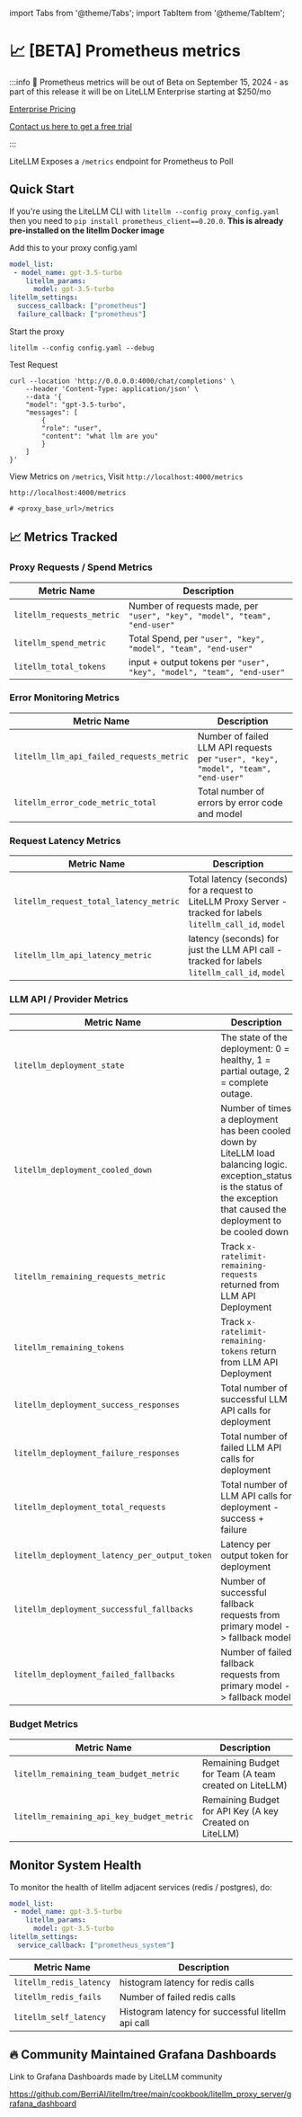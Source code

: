 import Tabs from '@theme/Tabs';
import TabItem from '@theme/TabItem';

# 📈 [BETA] Prometheus metrics

:::info
🚨 Prometheus metrics will be out of Beta on September 15, 2024 - as part of this release it will be on LiteLLM Enterprise starting at $250/mo

[Enterprise Pricing](https://www.litellm.ai/#pricing)

[Contact us here to get a free trial](https://calendly.com/d/4mp-gd3-k5k/litellm-1-1-onboarding-chat)

:::

LiteLLM Exposes a `/metrics` endpoint for Prometheus to Poll

## Quick Start

If you're using the LiteLLM CLI with `litellm --config proxy_config.yaml` then you need to `pip install prometheus_client==0.20.0`. **This is already pre-installed on the litellm Docker image**

Add this to your proxy config.yaml 
```yaml
model_list:
 - model_name: gpt-3.5-turbo
    litellm_params:
      model: gpt-3.5-turbo
litellm_settings:
  success_callback: ["prometheus"]
  failure_callback: ["prometheus"]
```

Start the proxy
```shell
litellm --config config.yaml --debug
```

Test Request
```shell
curl --location 'http://0.0.0.0:4000/chat/completions' \
    --header 'Content-Type: application/json' \
    --data '{
    "model": "gpt-3.5-turbo",
    "messages": [
        {
        "role": "user",
        "content": "what llm are you"
        }
    ]
}'
```

View Metrics on `/metrics`, Visit `http://localhost:4000/metrics` 
```shell
http://localhost:4000/metrics

# <proxy_base_url>/metrics
```

## 📈 Metrics Tracked 

### Proxy Requests / Spend Metrics

| Metric Name          | Description                          |
|----------------------|--------------------------------------|
| `litellm_requests_metric`             | Number of requests made, per `"user", "key", "model", "team", "end-user"`          |
| `litellm_spend_metric`                | Total Spend, per `"user", "key", "model", "team", "end-user"`                 |
| `litellm_total_tokens`         | input + output tokens per `"user", "key", "model", "team", "end-user"`     |

### Error Monitoring Metrics

| Metric Name          | Description                          |
|----------------------|--------------------------------------|
| `litellm_llm_api_failed_requests_metric`   | Number of failed LLM API requests per `"user", "key", "model", "team", "end-user"`    |
| `litellm_error_code_metric_total`             | Total number of errors by error code and model |

### Request Latency Metrics 

| Metric Name          | Description                          |
|----------------------|--------------------------------------|
| `litellm_request_total_latency_metric`             | Total latency (seconds) for a request to LiteLLM Proxy Server - tracked for labels `litellm_call_id`, `model` |
| `litellm_llm_api_latency_metric`             | latency (seconds) for just the LLM API call - tracked for labels `litellm_call_id`, `model` |



### LLM API / Provider Metrics

| Metric Name          | Description                          |
|----------------------|--------------------------------------|
| `litellm_deployment_state`             | The state of the deployment: 0 = healthy, 1 = partial outage, 2 = complete outage. |
| `litellm_deployment_cooled_down`             |  Number of times a deployment has been cooled down by LiteLLM load balancing logic. exception_status is the status of the exception that caused the deployment to be cooled down |
| `litellm_remaining_requests_metric`             | Track `x-ratelimit-remaining-requests` returned from LLM API Deployment |
| `litellm_remaining_tokens`                | Track `x-ratelimit-remaining-tokens` return from LLM API Deployment |
 `litellm_deployment_success_responses`              |  Total number of successful LLM API calls for deployment                               |
| `litellm_deployment_failure_responses`              | Total number of failed LLM API calls for deployment                                   |
| `litellm_deployment_total_requests`                 | Total number of LLM API calls for deployment - success + failure                      |
| `litellm_deployment_latency_per_output_token`       | Latency per output token for deployment                                                          |
| `litellm_deployment_successful_fallbacks`           |  Number of successful fallback requests from primary model -> fallback model        |
| `litellm_deployment_failed_fallbacks`               | Number of failed fallback requests from primary model -> fallback model            |




### Budget Metrics
| Metric Name          | Description                          |
|----------------------|--------------------------------------|
| `litellm_remaining_team_budget_metric`             | Remaining Budget for Team (A team created on LiteLLM) |
| `litellm_remaining_api_key_budget_metric`                | Remaining Budget for API Key (A key Created on LiteLLM)|



## Monitor System Health

To monitor the health of litellm adjacent services (redis / postgres), do:

```yaml
model_list:
 - model_name: gpt-3.5-turbo
    litellm_params:
      model: gpt-3.5-turbo
litellm_settings:
  service_callback: ["prometheus_system"]
```

| Metric Name          | Description                          |
|----------------------|--------------------------------------|
| `litellm_redis_latency`         | histogram latency for redis calls     |
| `litellm_redis_fails`         | Number of failed redis calls    |
| `litellm_self_latency`         | Histogram latency for successful litellm api call    |

## 🔥 Community Maintained Grafana Dashboards 

Link to Grafana Dashboards made by LiteLLM community 

https://github.com/BerriAI/litellm/tree/main/cookbook/litellm_proxy_server/grafana_dashboard